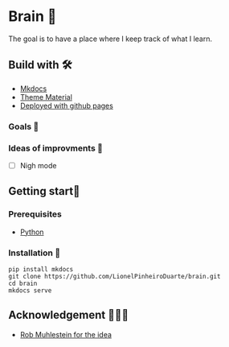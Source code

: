 # Brain 🧠

The goal is to have a place where I keep track of what I learn.

## Build with 🛠
- [Mkdocs](https://www.mkdocs.org/)
- [Theme Material](https://squidfunk.github.io/mkdocs-material/)
- [Deployed with github pages](https://pages.github.com/)
### Goals 🎯

### Ideas of improvments 📝
- [ ] Nigh mode
## Getting start🚀
### Prerequisites 
- [Python](https://www.python.org/)
### Installation 🔧
```
pip install mkdocs
git clone https://github.com/LionelPinheiroDuarte/brain.git
cd brain
mkdocs serve
```

## Acknowledgement 🧑‍🤝‍🧑
  - [Rob Muhlestein for the idea](https://github.com/rwxrob) 
